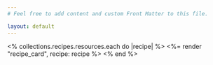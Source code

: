 ```yaml
---
# Feel free to add content and custom Front Matter to this file.

layout: default
---
```



  
<div class="recipe-list grid sm:grid-cols-2 lg:grid-cols-3 2xl:grid-cols-4 gap-8">
    <% collections.recipes.resources.each do |recipe| %>
    <%= render "recipe_card", recipe: recipe %>    
  <% end %>
</div>
</main>
